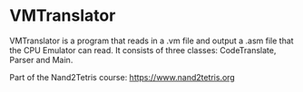 # VMTranslator

VMTranslator is a program that reads in a .vm file and output a .asm file that the CPU Emulator can read.
It consists of three classes: CodeTranslate, Parser and Main. 

Part of the Nand2Tetris course: https://www.nand2tetris.org
